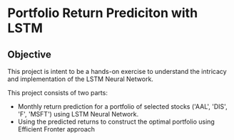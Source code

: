 # Portfolio Return Prediciton with LSTM

Objective
-----------
This project is intent to be a hands-on exercise to understand the intricacy and implementation of the LSTM Neural Network. 

This project consists of two parts:
- Monthly return prediction for a portfolio of selected stocks ('AAL', 'DIS', 'F', 'MSFT') using LSTM Neural Network. 
- Using the predicted returns to construct the optimal portfolio using Efficient Fronter approach
